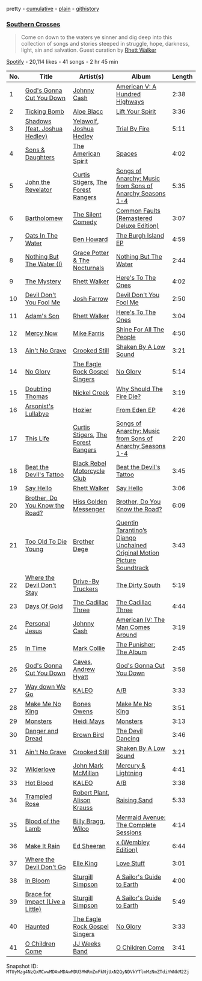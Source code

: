 pretty - [cumulative](/playlists/cumulative/37i9dQZF1DXd3akpXniJCe.md) - [plain](/playlists/plain/37i9dQZF1DXd3akpXniJCe) - [githistory](https://github.githistory.xyz/mackorone/spotify-playlist-archive/blob/main/playlists/plain/37i9dQZF1DXd3akpXniJCe)

### [Southern Crosses](https://open.spotify.com/playlist/37i9dQZF1DXd3akpXniJCe)

> Come on down to the waters ye sinner and dig deep into this collection of songs and stories steeped in struggle, hope, darkness, light, sin and salvation\.  Guest curation by <a href="https://open.spotify.com/artist/4ImxhwjNOz0es0voxGHCoP?si=nPq5VuyRTCuzlRDkRcl7kg/">Rhett Walker</a>

[Spotify](https://open.spotify.com/user/spotify) - 20,114 likes - 41 songs - 2 hr 45 min

| No. | Title | Artist(s) | Album | Length |
|---|---|---|---|---|
| 1 | [God's Gonna Cut You Down](https://open.spotify.com/track/6RFkVsPmrM4pzlDkFswwJl) | [Johnny Cash](https://open.spotify.com/artist/6kACVPfCOnqzgfEF5ryl0x) | [American V: A Hundred Highways](https://open.spotify.com/album/40ObOkEaQKVmcJ6k1W2xMg) | 2:38 |
| 2 | [Ticking Bomb](https://open.spotify.com/track/5DPJRKOh4xA5aMCabNSLCS) | [Aloe Blacc](https://open.spotify.com/artist/0id62QV2SZZfvBn9xpmuCl) | [Lift Your Spirit](https://open.spotify.com/album/14JRI2yc9nKosojndoQxTv) | 3:36 |
| 3 | [Shadows \(feat\. Joshua Hedley\)](https://open.spotify.com/track/40ZVWDcwlRuLnm4eC8MJGa) | [Yelawolf](https://open.spotify.com/artist/68DWke2VjdDmA75aJX5C57), [Joshua Hedley](https://open.spotify.com/artist/6OJg4GNkAEtu0cfDVRbnjh) | [Trial By Fire](https://open.spotify.com/album/2mDyf8UWqMGUWRsWVVXDqd) | 5:11 |
| 4 | [Sons & Daughters](https://open.spotify.com/track/42r1v4tT0xfteQq0pNMaf9) | [The American Spirit](https://open.spotify.com/artist/3x6If6dI3TOVEN4aUukab3) | [Spaces](https://open.spotify.com/album/5EfF28rTF2MACFCf9yVZ1j) | 4:02 |
| 5 | [John the Revelator](https://open.spotify.com/track/5sgOo6mtpzujBfsRCntyfa) | [Curtis Stigers](https://open.spotify.com/artist/2bNtosg6E8tvmN6wYxPCfu), [The Forest Rangers](https://open.spotify.com/artist/46xMgypLHP8GNsYME3vRnV) | [Songs of Anarchy: Music from Sons of Anarchy Seasons 1\-4](https://open.spotify.com/album/3M18rHXLz7eFOQXRMJcBk9) | 5:35 |
| 6 | [Bartholomew](https://open.spotify.com/track/44CXyv6wcKCfoRIAY5r99s) | [The Silent Comedy](https://open.spotify.com/artist/4s7QvzBMTW4BKWI5pVO2mY) | [Common Faults \(Remastered Deluxe Edition\)](https://open.spotify.com/album/0ZrsOwdFsAWSnIjlVvKgOE) | 3:07 |
| 7 | [Oats In The Water](https://open.spotify.com/track/4dr5sJ1p6mdNpK3fIUz8vR) | [Ben Howard](https://open.spotify.com/artist/5schNIzWdI9gJ1QRK8SBnc) | [The Burgh Island EP](https://open.spotify.com/album/0SudjNaf3DuVpZzM7bGNZ5) | 4:59 |
| 8 | [Nothing But The Water \(I\)](https://open.spotify.com/track/4f9F6CSTaJeMyvn1Plu89U) | [Grace Potter & The Nocturnals](https://open.spotify.com/artist/23OknxGcY1i5xX1TRPilMj) | [Nothing But The Water](https://open.spotify.com/album/30b3ZKCE7CxRNumi4XojDD) | 2:44 |
| 9 | [The Mystery](https://open.spotify.com/track/0oYnfMIzUR8cZZqF2ZEgNu) | [Rhett Walker](https://open.spotify.com/artist/4ImxhwjNOz0es0voxGHCoP) | [Here's To The Ones](https://open.spotify.com/album/70T14v4ekIUqg9fuxaLUgM) | 4:02 |
| 10 | [Devil Don't You Fool Me](https://open.spotify.com/track/5UKMxE8Ec8pa8YLXlqDkSZ) | [Josh Farrow](https://open.spotify.com/artist/0qPDkDToiabkQi2YhNFt4d) | [Devil Don't You Fool Me](https://open.spotify.com/album/6va8aqvQD3YBcqAjLYfgkY) | 2:50 |
| 11 | [Adam's Son](https://open.spotify.com/track/3RmyTJK1VAx7hm7UDPxDWw) | [Rhett Walker](https://open.spotify.com/artist/4ImxhwjNOz0es0voxGHCoP) | [Here's To The Ones](https://open.spotify.com/album/70T14v4ekIUqg9fuxaLUgM) | 3:04 |
| 12 | [Mercy Now](https://open.spotify.com/track/4aSdp6vPtZcSQ0oMraE7Vd) | [Mike Farris](https://open.spotify.com/artist/2lGlFTygMMk37JsYm8a46o) | [Shine For All The People](https://open.spotify.com/album/299R8MIIIzRp68WPf2z3xg) | 4:50 |
| 13 | [Ain't No Grave](https://open.spotify.com/track/0ymhUnNSuTEdKCRYEVpWOS) | [Crooked Still](https://open.spotify.com/artist/7LOJ56d8VmOebynlV01KfU) | [Shaken By A Low Sound](https://open.spotify.com/album/1MXfI5PVHDjkZJrlM9aFkp) | 3:21 |
| 14 | [No Glory](https://open.spotify.com/track/36eeEbMZhP6obQX060f0J7) | [The Eagle Rock Gospel Singers](https://open.spotify.com/artist/6mSbhnOMxNViQqlh58ZOhE) | [No Glory](https://open.spotify.com/album/4YaWyI6imvYaPnrd96kemb) | 5:14 |
| 15 | [Doubting Thomas](https://open.spotify.com/track/5Y5mqKOWd1wzqSqBeYaeO9) | [Nickel Creek](https://open.spotify.com/artist/3bcLBxvaI7GsBzGp3WHnwQ) | [Why Should The Fire Die?](https://open.spotify.com/album/6l61p7zbizBUjQWY10LWmb) | 3:19 |
| 16 | [Arsonist's Lullabye](https://open.spotify.com/track/1UWhx0pFZccP4jdCIZsj7U) | [Hozier](https://open.spotify.com/artist/2FXC3k01G6Gw61bmprjgqS) | [From Eden EP](https://open.spotify.com/album/0FubRTC6GUFPUg4y2Xuxs0) | 4:26 |
| 17 | [This Life](https://open.spotify.com/track/6wNuaMA96DLSwVd2PABe06) | [Curtis Stigers](https://open.spotify.com/artist/2bNtosg6E8tvmN6wYxPCfu), [The Forest Rangers](https://open.spotify.com/artist/46xMgypLHP8GNsYME3vRnV) | [Songs of Anarchy: Music from Sons of Anarchy Seasons 1\-4](https://open.spotify.com/album/3M18rHXLz7eFOQXRMJcBk9) | 2:20 |
| 18 | [Beat the Devil's Tattoo](https://open.spotify.com/track/2iPTESocncak2Q45oXzKOG) | [Black Rebel Motorcycle Club](https://open.spotify.com/artist/1tpXaFf2F55E7kVJON4j4G) | [Beat the Devil's Tattoo](https://open.spotify.com/album/04Aq1J0F5FcUUSEhFziTYc) | 3:45 |
| 19 | [Say Hello](https://open.spotify.com/track/3B72eiR3nw9aFISuAHc6MT) | [Rhett Walker](https://open.spotify.com/artist/4ImxhwjNOz0es0voxGHCoP) | [Say Hello](https://open.spotify.com/album/7AE2cf1lunlKFeVJsilram) | 3:06 |
| 20 | [Brother, Do You Know the Road?](https://open.spotify.com/track/0J37PvXDuYgnTjpuMli03s) | [Hiss Golden Messenger](https://open.spotify.com/artist/37eqxl8DyLd5sQN54wYJbE) | [Brother, Do You Know the Road?](https://open.spotify.com/album/1NTRLhDozTGthCY7JyBc54) | 6:09 |
| 21 | [Too Old To Die Young](https://open.spotify.com/track/6uBETSZKESX7UziMYjQ2jH) | [Brother Dege](https://open.spotify.com/artist/62r8B0snN5IPw8SwCJTEXR) | [Quentin Tarantino’s Django Unchained Original Motion Picture Soundtrack](https://open.spotify.com/album/2qwPVMQzybhS2jopA0wMy7) | 3:43 |
| 22 | [Where the Devil Don't Stay](https://open.spotify.com/track/7zka0QS6Kb7eqvm4Mv1jwv) | [Drive\-By Truckers](https://open.spotify.com/artist/1rXr1ZnvbRoYBaedIl9v4v) | [The Dirty South](https://open.spotify.com/album/6MaUJWhC6jQJL84AH1MNWy) | 5:19 |
| 23 | [Days Of Gold](https://open.spotify.com/track/2MT6v18Jwdeldtfpd3tAw5) | [The Cadillac Three](https://open.spotify.com/artist/1nivFfWu6oXBFDNyVfFU5x) | [The Cadillac Three](https://open.spotify.com/album/6xor8OxsOmdzUfn2d0LVud) | 4:44 |
| 24 | [Personal Jesus](https://open.spotify.com/track/5dcwiQFqn0mTcWewYIv7MV) | [Johnny Cash](https://open.spotify.com/artist/6kACVPfCOnqzgfEF5ryl0x) | [American IV: The Man Comes Around](https://open.spotify.com/album/2BlL4Gv2DLPu8p58Wcmlm9) | 3:19 |
| 25 | [In Time](https://open.spotify.com/track/5XnXpQM5FR8ZQyvDY8RKQS) | [Mark Collie](https://open.spotify.com/artist/6kMOabD0AtCGJB632jMilU) | [The Punisher: The Album](https://open.spotify.com/album/35bHrnMSA8aZ0P5nemqhIp) | 2:45 |
| 26 | [God's Gonna Cut You Down](https://open.spotify.com/track/0e8mTKsfKFirEXMkXArYuy) | [Caves](https://open.spotify.com/artist/2tzzfW0A5ktHkQ8W2JcBxD), [Andrew Hyatt](https://open.spotify.com/artist/6L1jfL0BaxCDXCcy51CEcg) | [God's Gonna Cut You Down](https://open.spotify.com/album/7zauCoFZ0Q5kOtnpnVOtlD) | 3:58 |
| 27 | [Way down We Go](https://open.spotify.com/track/0y1QJc3SJVPKJ1OvFmFqe6) | [KALEO](https://open.spotify.com/artist/7jdFEYD2LTYjfwxOdlVjmc) | [A/B](https://open.spotify.com/album/4he4SQup02hEIQdwhZlZlk) | 3:33 |
| 28 | [Make Me No King](https://open.spotify.com/track/51VlHF8o4GlnZTNwUJvcXQ) | [Bones Owens](https://open.spotify.com/artist/172e5cVOCSMYQQaIaZ4l1z) | [Make Me No King](https://open.spotify.com/album/0ggCg1U7w5k7j7fyoKzJM8) | 3:51 |
| 29 | [Monsters](https://open.spotify.com/track/4ZQAlNuSk4bEnRvq2rNGSO) | [Heidi Mays](https://open.spotify.com/artist/6z8Uva3jdHUeS4J56jXVPO) | [Monsters](https://open.spotify.com/album/7t6XBMyawfnwxPPxjjv1Ae) | 3:13 |
| 30 | [Danger and Dread](https://open.spotify.com/track/2bpWyCj94RZBXCMdvkV0Mt) | [Brown Bird](https://open.spotify.com/artist/5zzbSFZMVpvxSlWAkqqtHP) | [The Devil Dancing](https://open.spotify.com/album/7mlBE7JyEDy9DwL5U4hLou) | 3:46 |
| 31 | [Ain't No Grave](https://open.spotify.com/track/0ymhUnNSuTEdKCRYEVpWOS) | [Crooked Still](https://open.spotify.com/artist/7LOJ56d8VmOebynlV01KfU) | [Shaken By A Low Sound](https://open.spotify.com/album/1MXfI5PVHDjkZJrlM9aFkp) | 3:21 |
| 32 | [Wilderlove](https://open.spotify.com/track/1XvyPvEPUdyMi4K3beNfOE) | [John Mark McMillan](https://open.spotify.com/artist/0T1KC0OHfbRO0O5bNH2tek) | [Mercury & Lightning](https://open.spotify.com/album/7IFEn26t34FyQpcSHNdF7P) | 4:41 |
| 33 | [Hot Blood](https://open.spotify.com/track/7d9sZF7jmepe2EYdETlNWK) | [KALEO](https://open.spotify.com/artist/7jdFEYD2LTYjfwxOdlVjmc) | [A/B](https://open.spotify.com/album/4he4SQup02hEIQdwhZlZlk) | 3:38 |
| 34 | [Trampled Rose](https://open.spotify.com/track/4hZ3EvDUlqrh2lno4d82ZM) | [Robert Plant](https://open.spotify.com/artist/1OwarW4LEHnoep20ixRA0y), [Alison Krauss](https://open.spotify.com/artist/5J6L7N6B4nI1M5cwa29mQG) | [Raising Sand](https://open.spotify.com/album/54GfJ3ZEY2b6PKmvETmj1n) | 5:33 |
| 35 | [Blood of the Lamb](https://open.spotify.com/track/6tjDxt61i23RSWhGCruFLr) | [Billy Bragg](https://open.spotify.com/artist/5yXAFDZNUNyO92l5WTImkO), [Wilco](https://open.spotify.com/artist/2QoU3awHVdcHS8LrZEKvSM) | [Mermaid Avenue: The Complete Sessions](https://open.spotify.com/album/7uSgX0fbBol4NDyqsSZJaE) | 4:14 |
| 36 | [Make It Rain](https://open.spotify.com/track/5puU24G3lHVsUXPAWW2ZpV) | [Ed Sheeran](https://open.spotify.com/artist/6eUKZXaKkcviH0Ku9w2n3V) | [x \(Wembley Edition\)](https://open.spotify.com/album/6NoBzYmh5gUusGPCfg0pct) | 6:44 |
| 37 | [Where the Devil Don't Go](https://open.spotify.com/track/0mHSePRiFnTy7qYPsIeIJ8) | [Elle King](https://open.spotify.com/artist/3bhu7P5PfngueRHiB9hjcx) | [Love Stuff](https://open.spotify.com/album/0B4eikFaUJcf3hc6DaSVov) | 3:01 |
| 38 | [In Bloom](https://open.spotify.com/track/5StrN0F4XI5e0BHP32THhl) | [Sturgill Simpson](https://open.spotify.com/artist/3vDpQbGnzRbRVirXlfQagB) | [A Sailor's Guide to Earth](https://open.spotify.com/album/5I3UdCxtIh6hkQ7rMPUvA4) | 4:00 |
| 39 | [Brace for Impact \(Live a Little\)](https://open.spotify.com/track/1cRc03E5Ps0fwe4l8fz2J0) | [Sturgill Simpson](https://open.spotify.com/artist/3vDpQbGnzRbRVirXlfQagB) | [A Sailor's Guide to Earth](https://open.spotify.com/album/5I3UdCxtIh6hkQ7rMPUvA4) | 5:49 |
| 40 | [Haunted](https://open.spotify.com/track/6i8lkIyU8XiCIzfPwRtMPE) | [The Eagle Rock Gospel Singers](https://open.spotify.com/artist/6mSbhnOMxNViQqlh58ZOhE) | [No Glory](https://open.spotify.com/album/4YaWyI6imvYaPnrd96kemb) | 3:33 |
| 41 | [O Children Come](https://open.spotify.com/track/5UlOGXhDP4qXbSKHyLnQoM) | [JJ Weeks Band](https://open.spotify.com/artist/6fXIdyfCq00oaElvH64eri) | [O Children Come](https://open.spotify.com/album/1MlHJSY1EH0AQaYYUnTNga) | 3:41 |

Snapshot ID: `MTUyMzg4NzQxMCwwMDAwMDAwMDU3MWRmZmFkNjUxN2QyNDVkYTlmMzNmZTdiYWNkM2Zj`

